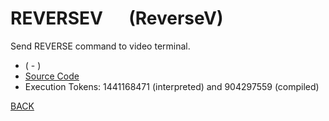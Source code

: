 # REVERSEV &emsp; (ReverseV)
Send REVERSE command to video terminal.
* ( - )
* [Source Code](../words/amc_ext/ReverseV.cs)
* Execution Tokens: 1441168471 (interpreted) and 904297559 (compiled)


[BACK](builtins.md#ReverseV)
